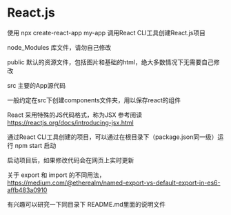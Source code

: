 # React.js

使用 npx create-react-app my-app 调用React CLI工具创建React.js项目

node_Modules 库文件，请勿自己修改

public 默认的资源文件，包括图片和基础的html，绝大多数情况下无需要自己修改

src 主要的App源代码

一般约定在src下创建components文件夹，用以保存react的组件 

React 采用特殊的JS代码格式，称为JSX 参考阅读 https://reactjs.org/docs/introducing-jsx.html

通过React CLI工具创建的项目，可以通过在根目录下（package.json同一级）运行 npm start 启动

启动项目后，如果修改代码会在网页上实时更新

关于 export 和 import 的不同用法， https://medium.com/@etherealm/named-export-vs-default-export-in-es6-affb483a0910

有兴趣可以研究一下同目录下 README.md里面的说明文件

